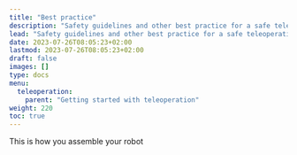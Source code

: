 ```yaml
---
title: "Best practice"
description: "Safety guidelines and other best practice for a safe teleoperation"
lead: "Safety guidelines and other best practice for a safe teleoperation"
date: 2023-07-26T08:05:23+02:00
lastmod: 2023-07-26T08:05:23+02:00
draft: false
images: []
type: docs
menu:
  teleoperation:
    parent: "Getting started with teleoperation"
weight: 220
toc: true
---
```


This is how you assemble your robot